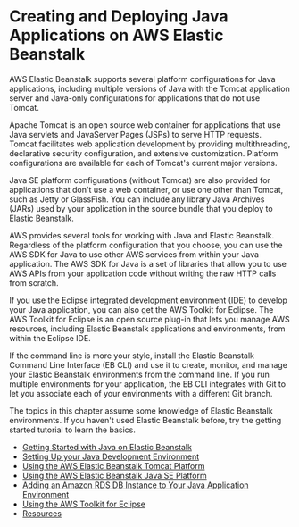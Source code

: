 # Creating and Deploying Java Applications on AWS Elastic Beanstalk<a name="create_deploy_Java"></a>

AWS Elastic Beanstalk supports several platform configurations for Java applications, including multiple versions of Java with the Tomcat application server and Java\-only configurations for applications that do not use Tomcat\.

Apache Tomcat is an open source web container for applications that use Java servlets and JavaServer Pages \(JSPs\) to serve HTTP requests\. Tomcat facilitates web application development by providing multithreading, declarative security configuration, and extensive customization\. Platform configurations are available for each of Tomcat's current major versions\.

Java SE platform configurations \(without Tomcat\) are also provided for applications that don't use a web container, or use one other than Tomcat, such as Jetty or GlassFish\. You can include any library Java Archives \(JARs\) used by your application in the source bundle that you deploy to Elastic Beanstalk\.

AWS provides several tools for working with Java and Elastic Beanstalk\. Regardless of the platform configuration that you choose, you can use the AWS SDK for Java to use other AWS services from within your Java application\. The AWS SDK for Java is a set of libraries that allow you to use AWS APIs from your application code without writing the raw HTTP calls from scratch\.

If you use the Eclipse integrated development environment \(IDE\) to develop your Java application, you can also get the AWS Toolkit for Eclipse\. The AWS Toolkit for Eclipse is an open source plug\-in that lets you manage AWS resources, including Elastic Beanstalk applications and environments, from within the Eclipse IDE\.

If the command line is more your style, install the Elastic Beanstalk Command Line Interface \(EB CLI\) and use it to create, monitor, and manage your Elastic Beanstalk environments from the command line\. If you run multiple environments for your application, the EB CLI integrates with Git to let you associate each of your environments with a different Git branch\.

The topics in this chapter assume some knowledge of Elastic Beanstalk environments\. If you haven't used Elastic Beanstalk before, try the getting started tutorial to learn the basics\.


+ [Getting Started with Java on Elastic Beanstalk](java-getstarted.md)
+ [Setting Up your Java Development Environment](java-development-environment.md)
+ [Using the AWS Elastic Beanstalk Tomcat Platform](java-tomcat-platform.md)
+ [Using the AWS Elastic Beanstalk Java SE Platform](java-se-platform.md)
+ [Adding an Amazon RDS DB Instance to Your Java Application Environment](java-rds.md)
+ [Using the AWS Toolkit for Eclipse](java-eclipsetoolkit.md)
+ [Resources](create_deploy_Java.resources.md)
